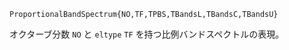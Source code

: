 ```
ProportionalBandSpectrum{NO,TF,TPBS,TBandsL,TBandsC,TBandsU}
```

オクターブ分数 `NO` と `eltype` `TF` を持つ比例バンドスペクトルの表現。
